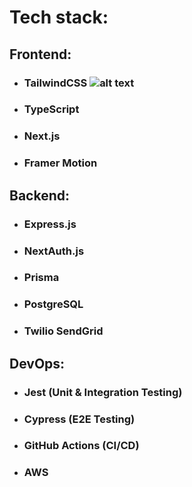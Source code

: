  # Tech stack:
 ## Frontend: 
 - ### TailwindCSS ![alt text](https://tailwindcss.com/_next/static/media/tailwindcss-mark.79614a5f61617ba49a0891494521226b.svg "TailwindCSS")
 - ### TypeScript 
 - ### Next.js
 - ### Framer Motion 
 ## Backend: 
 - ### Express.js
 - ### NextAuth.js
 - ### Prisma
 - ### PostgreSQL
 - ### Twilio SendGrid
 ## DevOps: 
 - ### Jest (Unit & Integration Testing)
 - ### Cypress (E2E Testing)
 - ### GitHub Actions (CI/CD)
 - ### AWS

